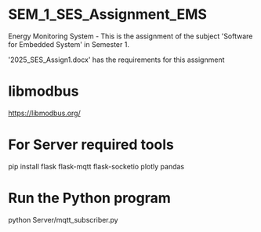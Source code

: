 # SEM_1_SES_Assignment_EMS
Energy Monitoring System - This is the assignment of the subject 'Software for Embedded System' in Semester 1.

'2025_SES_Assign1.docx' has the requirements for this assignment

# libmodbus
https://libmodbus.org/

# For Server required tools
pip install flask flask-mqtt flask-socketio plotly pandas

# Run the Python program
python Server/mqtt_subscriber.py
